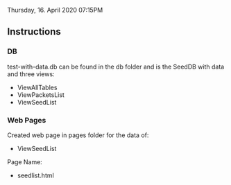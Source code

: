 Thursday, 16. April 2020 07:15PM 
## Instructions
### DB
test-with-data.db can be found in the db folder and is the SeedDB with data and three views:

- ViewAllTables
- ViewPacketsList
- ViewSeedList

### Web Pages
Created web page in pages folder for the data of:

- ViewSeedList

Page Name:

- seedlist.html